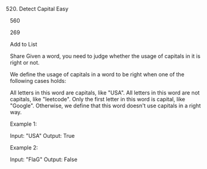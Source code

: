520. Detect Capital
Easy

560

269

Add to List

Share
Given a word, you need to judge whether the usage of capitals in it is right or not.

We define the usage of capitals in a word to be right when one of the following cases holds:

All letters in this word are capitals, like "USA".
All letters in this word are not capitals, like "leetcode".
Only the first letter in this word is capital, like "Google".
Otherwise, we define that this word doesn't use capitals in a right way.


Example 1:

Input: "USA"
Output: True


Example 2:

Input: "FlaG"
Output: False
